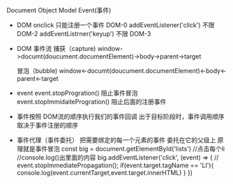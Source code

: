 Document Object Model Event(事件)
- DOM 
    onclick 只能注册一个事件 DOM-0
    addEventListener('click') 不限 DOM-2
    addEventListrner('keyup') 不限 DOM-3
- DOM 事件流
    捕获（capture)
    window->documt(doucument.documentElement)->body->parent->target

    冒泡（bubble)
     window<-documt(doucument.documentElement)<-body<-parent<-target

- event 
    event.stopProgration() 阻止事件冒泡
    event.stopImmidaiteProgration()  阻止后面的注册事件

- 事件按照 DOM流的顺序执行我们的事件回调
    出于目标阶段时，事件调用顺序取决于事件注册的顺序

- 事件代理（事件委托）
    把需要绑定的每一个元素的事件 委托在它的父级上
    原理就是事件冒泡
    const big = document.getElementById('lists')
        //点击每个li
        //console.log()出里面的内容
        big.addEventListener('click', (event) => {
            // event.stopImmediatePropagation();
            if(event.target.tagName == 'LI'){
                console.log(event.currentTarget,event.target.innerHTML)
            }
        })